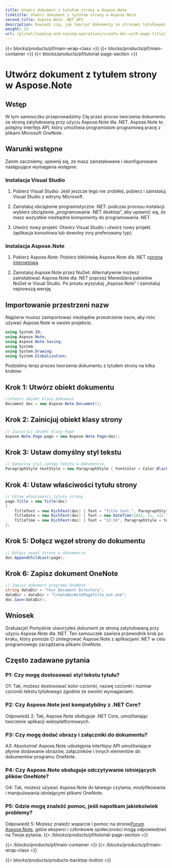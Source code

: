 ```yaml
---
title: Utwórz dokument z tytułem strony w Aspose.Note
linktitle: Utwórz dokument z tytułem strony w Aspose.Note
second_title: Aspose.Note .NET API
description: Dowiedz się, jak tworzyć dokumenty ze stronami tytułowymi przy użyciu Aspose.Note dla .NET. Postępuj zgodnie z naszym przewodnikiem krok po kroku, aby zapewnić bezproblemową integrację.
weight: 13
url: /pl/net/loading-and-saving-operations/create-doc-with-page-title/
---
```


{{< blocks/products/pf/main-wrap-class >}}
{{< blocks/products/pf/main-container >}}
{{< blocks/products/pf/tutorial-page-section >}}

# Utwórz dokument z tytułem strony w Aspose.Note

## Wstęp

W tym samouczku przeprowadzimy Cię przez proces tworzenia dokumentu ze stroną zatytułowaną przy użyciu Aspose.Note dla .NET. Aspose.Note to potężny interfejs API, który umożliwia programistom programową pracę z plikami Microsoft OneNote.

## Warunki wstępne

Zanim zaczniemy, upewnij się, że masz zainstalowane i skonfigurowane następujące wymagania wstępne:

### Instalacja Visual Studio

1. Pobierz Visual Studio: Jeśli jeszcze tego nie zrobiłeś, pobierz i zainstaluj Visual Studio z witryny Microsoft.

2. Zainstaluj obciążenie programistyczne .NET: podczas procesu instalacji wybierz obciążenie „programowanie .NET desktop”, aby upewnić się, że masz wszystkie niezbędne komponenty do programowania .NET.

3. Utwórz nowy projekt: Otwórz Visual Studio i utwórz nowy projekt (aplikacja konsolowa lub dowolny inny preferowany typ).

### Instalacja Aspose.Note

1.  Pobierz Aspose.Note: Pobierz bibliotekę Aspose.Note dla .NET z[strona internetowa](https://releases.aspose.com/note/net/).

2. Zainstaluj Aspose.Note przez NuGet: Alternatywnie możesz zainstalować Aspose.Note dla .NET poprzez Menedżera pakietów NuGet w Visual Studio. Po prostu wyszukaj „Aspose.Note” i zainstaluj najnowszą wersję.

## Importowanie przestrzeni nazw

Najpierw musisz zaimportować niezbędne przestrzenie nazw, aby móc używać Aspose.Note w swoim projekcie.

```csharp
using System.IO;
using Aspose.Note;
using Aspose.Note.Saving;
using System;
using System.Drawing;
using System.Globalization;
```

Podzielmy teraz proces tworzenia dokumentu z tytułem strony na kilka kroków:

## Krok 1: Utwórz obiekt dokumentu

```csharp
//Utwórz obiekt klasy Dokument
Document doc = new Aspose.Note.Document();
```

## Krok 2: Zainicjuj obiekt klasy strony

```csharp
// Zainicjuj obiekt klasy Page
Aspose.Note.Page page = new Aspose.Note.Page(doc);
```

## Krok 3: Ustaw domyślny styl tekstu

```csharp
// Domyślny styl całego tekstu w dokumencie.
ParagraphStyle textStyle = new ParagraphStyle { FontColor = Color.Black, FontName = "Arial", FontSize = 10 };
```

## Krok 4: Ustaw właściwości tytułu strony

```csharp
// Ustaw właściwości tytułu strony
page.Title = new Title(doc)
{
    TitleText = new RichText(doc) { Text = "Title text.", ParagraphStyle = textStyle },
    TitleDate = new RichText(doc) { Text = new DateTime(2011, 11, 11).ToString("D", CultureInfo.InvariantCulture), ParagraphStyle = textStyle },
    TitleTime = new RichText(doc) { Text = "12:34", ParagraphStyle = textStyle }
};
```

## Krok 5: Dołącz węzeł strony do dokumentu

```csharp
// Dołącz węzeł strony w dokumencie
doc.AppendChildLast(page);
```

## Krok 6: Zapisz dokument OneNote

```csharp
// Zapisz dokument programu OneNote
string dataDir = "Your Document Directory";
dataDir = dataDir + "CreateDocWithPageTitle_out.one";
doc.Save(dataDir);
```

## Wniosek

Gratulacje! Pomyślnie utworzyłeś dokument ze stroną zatytułowaną przy użyciu Aspose.Note dla .NET. Ten samouczek zawiera przewodnik krok po kroku, który pomoże Ci zintegrować Aspose.Note z aplikacjami .NET w celu programowego zarządzania plikami OneNote.

## Często zadawane pytania

### P1: Czy mogę dostosować styl tekstu tytułu?

O1: Tak, możesz dostosować kolor czcionki, nazwę czcionki i rozmiar czcionki tekstu tytułowego zgodnie ze swoimi wymaganiami.

### P2: Czy Aspose.Note jest kompatybilny z .NET Core?

Odpowiedź 2: Tak, Aspose.Note obsługuje .NET Core, umożliwiając tworzenie aplikacji wieloplatformowych.

### P3: Czy mogę dodać obrazy i załączniki do dokumentu?

A3: Absolutnie! Aspose.Note udostępnia interfejsy API umożliwiające płynne dodawanie obrazów, załączników i innych elementów do dokumentów programu OneNote.

### P4: Czy Aspose.Note obsługuje odczytywanie istniejących plików OneNote?

O4: Tak, możesz używać Aspose.Note do łatwego czytania, modyfikowania i manipulowania istniejącymi plikami OneNote.

### P5: Gdzie mogę znaleźć pomoc, jeśli napotkam jakiekolwiek problemy?

 Odpowiedź 5: Możesz znaleźć wsparcie i pomoc na stronie[Forum Aspose.Note](https://forum.aspose.com/c/note/28), gdzie eksperci i członkowie społeczności mogą odpowiedzieć na Twoje pytania.
{{< /blocks/products/pf/tutorial-page-section >}}

{{< /blocks/products/pf/main-container >}}
{{< /blocks/products/pf/main-wrap-class >}}

{{< blocks/products/products-backtop-button >}}

